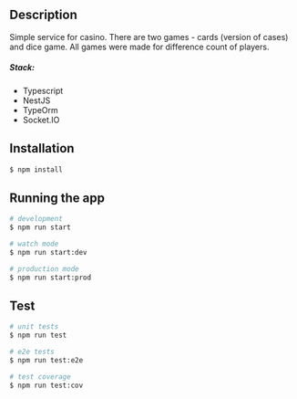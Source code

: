 ## Description

Simple service for casino. There are two games - cards (version of cases) and dice game. All games were made for 
difference count of players.

##### Stack:
* Typescript
* NestJS
* TypeOrm
* Socket.IO
## Installation

```bash
$ npm install
```

## Running the app

```bash
# development
$ npm run start

# watch mode
$ npm run start:dev

# production mode
$ npm run start:prod
```

## Test

```bash
# unit tests
$ npm run test

# e2e tests
$ npm run test:e2e

# test coverage
$ npm run test:cov
```

